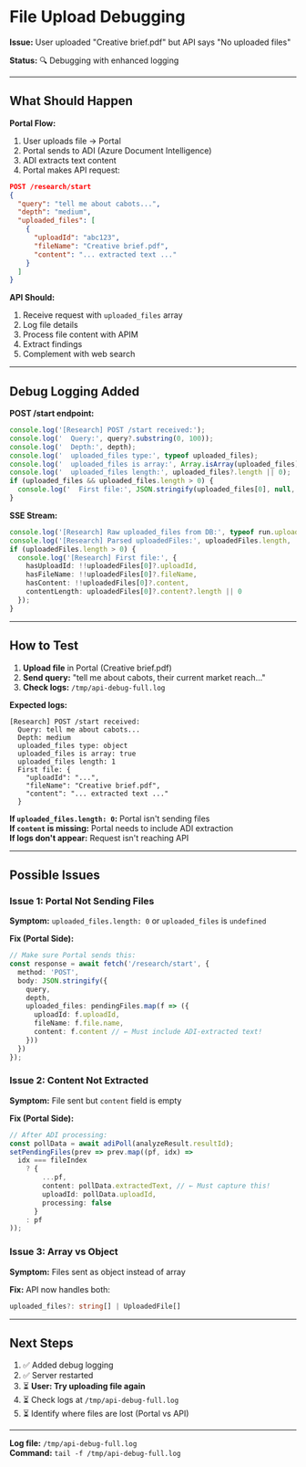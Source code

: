 # File Upload Debugging

**Issue:** User uploaded "Creative brief.pdf" but API says "No uploaded files"

**Status:** 🔍 Debugging with enhanced logging

---

## What Should Happen

**Portal Flow:**
1. User uploads file → Portal
2. Portal sends to ADI (Azure Document Intelligence)
3. ADI extracts text content
4. Portal makes API request:
```json
POST /research/start
{
  "query": "tell me about cabots...",
  "depth": "medium",
  "uploaded_files": [
    {
      "uploadId": "abc123",
      "fileName": "Creative brief.pdf",
      "content": "... extracted text ..."
    }
  ]
}
```

**API Should:**
1. Receive request with `uploaded_files` array
2. Log file details
3. Process file content with APIM
4. Extract findings
5. Complement with web search

---

## Debug Logging Added

**POST /start endpoint:**
```typescript
console.log('[Research] POST /start received:');
console.log('  Query:', query?.substring(0, 100));
console.log('  Depth:', depth);
console.log('  uploaded_files type:', typeof uploaded_files);
console.log('  uploaded_files is array:', Array.isArray(uploaded_files));
console.log('  uploaded_files length:', uploaded_files?.length || 0);
if (uploaded_files && uploaded_files.length > 0) {
  console.log('  First file:', JSON.stringify(uploaded_files[0], null, 2));
}
```

**SSE Stream:**
```typescript
console.log('[Research] Raw uploaded_files from DB:', typeof run.uploaded_files, run.uploaded_files);
console.log('[Research] Parsed uploadedFiles:', uploadedFiles.length, 'files');
if (uploadedFiles.length > 0) {
  console.log('[Research] First file:', {
    hasUploadId: !!uploadedFiles[0]?.uploadId,
    hasFileName: !!uploadedFiles[0]?.fileName,
    hasContent: !!uploadedFiles[0]?.content,
    contentLength: uploadedFiles[0]?.content?.length || 0
  });
}
```

---

## How to Test

1. **Upload file** in Portal (Creative brief.pdf)
2. **Send query:** "tell me about cabots, their current market reach..."
3. **Check logs:** `/tmp/api-debug-full.log`

**Expected logs:**
```
[Research] POST /start received:
  Query: tell me about cabots...
  Depth: medium
  uploaded_files type: object
  uploaded_files is array: true
  uploaded_files length: 1
  First file: {
    "uploadId": "...",
    "fileName": "Creative brief.pdf",
    "content": "... extracted text ..."
  }
```

**If `uploaded_files.length: 0`:** Portal isn't sending files  
**If `content` is missing:** Portal needs to include ADI extraction  
**If logs don't appear:** Request isn't reaching API  

---

## Possible Issues

### **Issue 1: Portal Not Sending Files**
**Symptom:** `uploaded_files.length: 0` or `uploaded_files` is `undefined`

**Fix (Portal Side):**
```typescript
// Make sure Portal sends this:
const response = await fetch('/research/start', {
  method: 'POST',
  body: JSON.stringify({
    query,
    depth,
    uploaded_files: pendingFiles.map(f => ({
      uploadId: f.uploadId,
      fileName: f.file.name,
      content: f.content // ← Must include ADI-extracted text!
    }))
  })
});
```

### **Issue 2: Content Not Extracted**
**Symptom:** File sent but `content` field is empty

**Fix (Portal Side):**
```typescript
// After ADI processing:
const pollData = await adiPoll(analyzeResult.resultId);
setPendingFiles(prev => prev.map((pf, idx) => 
  idx === fileIndex 
    ? { 
        ...pf, 
        content: pollData.extractedText, // ← Must capture this!
        uploadId: pollData.uploadId,
        processing: false 
      }
    : pf
));
```

### **Issue 3: Array vs Object**
**Symptom:** Files sent as object instead of array

**Fix:** API now handles both:
```typescript
uploaded_files?: string[] | UploadedFile[]
```

---

## Next Steps

1. ✅ Added debug logging
2. ✅ Server restarted
3. ⏳ **User: Try uploading file again**
4. ⏳ Check logs at `/tmp/api-debug-full.log`
5. ⏳ Identify where files are lost (Portal vs API)

---

**Log file:** `/tmp/api-debug-full.log`  
**Command:** `tail -f /tmp/api-debug-full.log`


